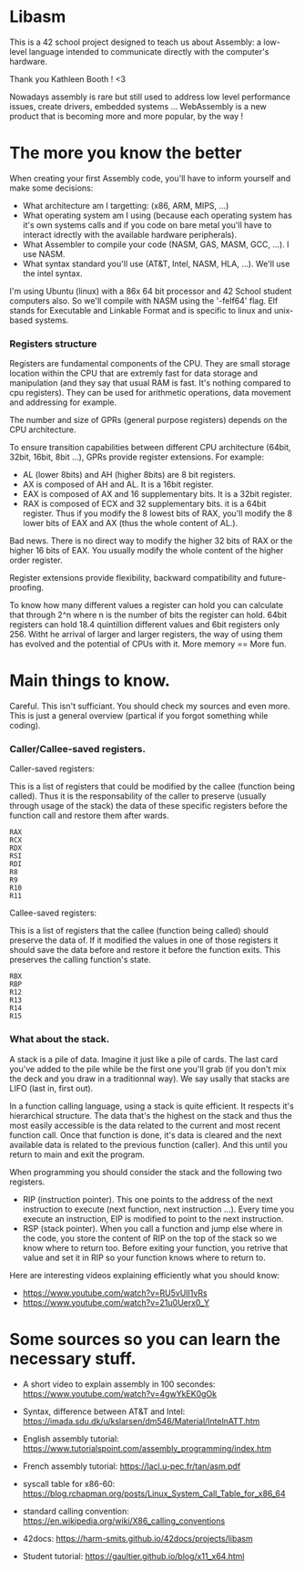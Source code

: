 
# Libasm

This is a 42 school project designed to teach us about Assembly: a low-level language intended to communicate directly with the computer's hardware.

Thank you Kathleen Booth ! <3

Nowadays assembly is rare but still used to address low level performance issues, create drivers, embedded systems ...
WebAssembly is a new product that is becoming more and more popular, by the way !

# The more you know the better

When creating your first Assembly code, you'll have to inform yourself and make some decisions:
- What architecture am I targetting: (x86, ARM, MIPS, ...)
- What operating system am I using (because each operating system has it's own systems calls and if you code on bare metal you'll have to interact idrectly with the available hardware peripherals).
- What Assembler to compile your code (NASM, GAS, MASM, GCC, ...). I use NASM.
- What syntax standard you'll use (AT&T, Intel, NASM, HLA, ...). We'll use the intel syntax.

I'm using Ubuntu (linux) with a 86x 64 bit processor and 42 School student computers also. So we'll compile with NASM using the '-felf64' flag. Elf stands for Executable and Linkable Format and is specific to linux and unix-based systems.

### Registers structure

Registers are fundamental components of the CPU. They are small storage location within the CPU that are extremly fast for data storage and manipulation (and they say that usual RAM is fast. It's nothing compared to cpu registers). They can be used for arithmetic operations, data movement and addressing for example.

The number and size of GPRs (general purpose registers) depends on the CPU architecture.

To ensure transition capabilities between different CPU architecture (64bit, 32bit, 16bit, 8bit ...), GPRs provide register extensions. For example:
- AL (lower 8bits) and AH (higher 8bits) are 8 bit registers.
- AX is composed of AH and AL. It is a 16bit register.
- EAX is composed of AX and 16 supplementary bits. It is a 32bit register.
- RAX is composed of ECX and 32 supplementary bits. it is a 64bit register.
Thus if you modify the 8 lowest bits of RAX, you'll modify the 8 lower bits of EAX and AX (thus the whole content of AL.).

Bad news. There is no direct way to modify the higher 32 bits of RAX or the higher 16 bits of EAX. You usually modify the whole content of the higher order register.

Register extensions provide flexibility, backward compatibility and future-proofing.

To know how many different values a register can hold you can calculate that through 2^n where n is the number of bits the register can hold. 64bit registers can hold 18.4 quintillion different values and 6bit registers only 256. Witht he arrival of larger and larger registers, the way of using them has evolved and the potential of CPUs with it. More memory == More fun.

# Main things to know.

Careful. This isn't sufficiant. You should check my sources and even more. This is just a general overview (partical if you forgot something while coding).

### Caller/Callee-saved registers.

Caller-saved registers:

This is a list of registers that could be modified by the callee (function being called). Thus it is the responsability of the caller to preserve (usually through usage of the stack) the data of these specific registers before the function call and restore them after wards.
```
RAX
RCX
RDX
RSI
RDI
R8
R9
R10
R11
```

Callee-saved registers:

This is a list of registers that the callee (function being called) should preserve the data of. If it modified the values in one of those registers it should save the data before and restore it before the function exits. This preserves the calling function's state.
```
RBX
RBP
R12
R13
R14
R15
```

### What about the stack.

A stack is a pile of data. Imagine it just like a pile of cards. The last card you've added to the pile while be the first one you'll grab (if you don't mix the deck and you draw in a traditionnal way). We say usally that stacks are LIFO (last in, first out).

In a function calling language, using a stack is quite efficient. It respects it's hierarchical structure. The data that's the highest on the stack and thus the most easily accessible is the data related to the current and most recent function call. Once that function is done, it's data is cleared and the next available data is related to the previous function (caller). And this until you return to main and exit the program.

When programming you should consider the stack and the following two registers.
- RIP (instruction pointer). This one points to the address of the next instruction to execute (next function, next instruction ...). Every time you execute an instruction, EIP is modified to point to the next instruction.
- RSP (stack pointer). When you call a function and jump else where in the code, you store the content of RIP on the top of the stack so we know where to return too. Before exiting your function, you retrive that value and set it in RIP so your function knows where to return to.

Here are interesting videos explaining efficiently what you should know:
- https://www.youtube.com/watch?v=RU5vUIl1vRs
- https://www.youtube.com/watch?v=21u0Uerx0_Y

# Some sources so you can learn the necessary stuff.

- A short video to explain assembly in 100 secondes: https://www.youtube.com/watch?v=4gwYkEK0gOk
- Syntax, difference between AT&T and Intel: https://imada.sdu.dk/u/kslarsen/dm546/Material/IntelnATT.htm
- English assembly tutorial: https://www.tutorialspoint.com/assembly_programming/index.htm
- French assembly tutorial: https://lacl.u-pec.fr/tan/asm.pdf
- syscall table for x86-60: https://blog.rchapman.org/posts/Linux_System_Call_Table_for_x86_64
- standard calling convention: https://en.wikipedia.org/wiki/X86_calling_conventions

- 42docs: https://harm-smits.github.io/42docs/projects/libasm
- Student tutorial: https://gaultier.github.io/blog/x11_x64.html